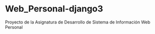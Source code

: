 # Web_Personal-django3
Proyecto de la Asignatura de Desarrollo de Sistema de Información Web Personal
